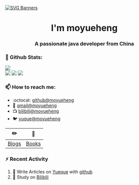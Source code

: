 [![SVG Banners](https://svg-banners.vercel.app/api?type=origin&text1=Welcom💖&width=1000&height=400)](https://github.com/Akshay090/svg-banners)

<h1 align="center">I'm moyueheng</h1>
<h3 align="center">A passionate java developer from China</h3>

### 🌈 Github Stats:
<a href="https://count.getloli.com"><img align="center" src="https://count.getloli.com/get/@moyueheng?theme=rule34"></a><br>
<img src = "https://github-readme-stats.vercel.app/api?username=moyueheng&bg_color=30,e96443,904e95&title_color=fff&text_color=fff">
<img src = "http://github-readme-streak-stats.herokuapp.com?user=moyueheng&theme=dracula">
<img src = "https://github-profile-summary-cards.vercel.app/api/cards/profile-details?username=moyueheng&theme=monokai">

### 📫 How to reach me:
- :octocat: [github@moyueheng](https://github.com/moyueheng)
- :email: [gmail@moyueheng](mailto:moyueheng@126.com)
- :tv: [bilibili@moyueheng](https://space.bilibili.com/343917159)
- :bird: [yuque@moyueheng](https://www.yuque.com/moyueheng)


| :pencil2: | :book:  |
| --- | --- |
| [Blogs](http://coderxiaomo.top) | [Books](https://www.yuque.com/moyueheng/xuexi) |

### ⚡ Recent Activity
<!--START_SECTION:activity-->
1. 🍭 Write Articles on [Yueque](https://www.yuque.com/moyueheng/xuexi) with [github](https://github.com/moyueheng/)
2. 🍹 Study on [Bilibili](https://www.bilibili.com/)
<!--END_SECTION:activity-->

<!--
**moyueheng/moyueheng** is a ✨ _special_ ✨ repository because its `README.md` (this file) appears on your GitHub profile.

Here are some ideas to get you started:

- 🔭 I’m currently working on ...
- 🌱 I’m currently learning ...
- 👯 I’m looking to collaborate on ...
- 🤔 I’m looking for help with ...
- 💬 Ask me about ...
- 📫 How to reach me: ...
- 😄 Pronouns: ...
- ⚡ Fun fact: ...
-->
